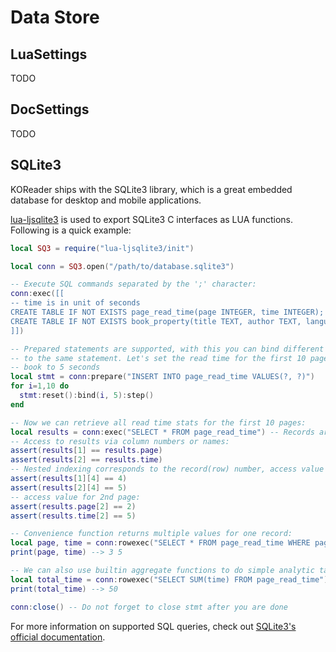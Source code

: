 Data Store
==========

## LuaSettings ##

TODO


## DocSettings ##

TODO


## SQLite3 ##

KOReader ships with the SQLite3 library, which is a great embedded database for
desktop and mobile applications.

[lua-ljsqlite3][ljsq3] is used to export SQLite3 C interfaces as LUA functions.
Following is a quick example:

```lua
local SQ3 = require("lua-ljsqlite3/init")

local conn = SQ3.open("/path/to/database.sqlite3")

-- Execute SQL commands separated by the ';' character:
conn:exec([[
-- time is in unit of seconds
CREATE TABLE IF NOT EXISTS page_read_time(page INTEGER, time INTEGER);
CREATE TABLE IF NOT EXISTS book_property(title TEXT, author TEXT, language TEXT);
]])

-- Prepared statements are supported, with this you can bind different values
-- to the same statement. Let's set the read time for the first 10 pages in the
-- book to 5 seconds
local stmt = conn:prepare("INSERT INTO page_read_time VALUES(?, ?)")
for i=1,10 do
  stmt:reset():bind(i, 5):step()
end

-- Now we can retrieve all read time stats for the first 10 pages:
local results = conn:exec("SELECT * FROM page_read_time") -- Records are by column.
-- Access to results via column numbers or names:
assert(results[1] == results.page)
assert(results[2] == results.time)
-- Nested indexing corresponds to the record(row) number, access value for 4th page:
assert(results[1][4] == 4)
assert(results[2][4] == 5)
-- access value for 2nd page:
assert(results.page[2] == 2)
assert(results.time[2] == 5)

-- Convenience function returns multiple values for one record:
local page, time = conn:rowexec("SELECT * FROM page_read_time WHERE page==3")
print(page, time) --> 3 5

-- We can also use builtin aggregate functions to do simple analytic task
local total_time = conn:rowexec("SELECT SUM(time) FROM page_read_time")
print(total_time) --> 50

conn:close() -- Do not forget to close stmt after you are done
```

For more information on supported SQL queries, check out [SQLite3's official
documentation][sq3-doc].


[ljsq3]:http://scilua.org/ljsqlite3.html
[sq3-doc]:https://www.sqlite.org/docs.html
